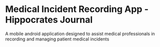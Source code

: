 # Medical Incident Recording App - Hippocrates Journal  
A mobile android application designed to assist medical professionals in recording and managing patient medical incidents
